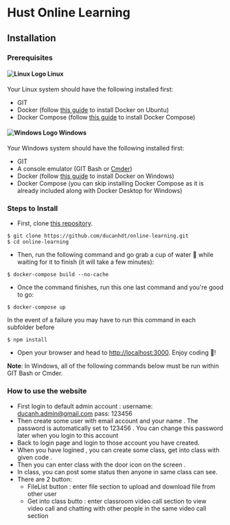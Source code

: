 # Hust Online Learning

## Installation

### Prerequisites

#### ![Linux Logo](https://i.imgur.com/3iHIGaC.png) Linux

Your Linux system should have the following installed first:

- GIT
- Docker (follow [this guide](https://docs.docker.com/install/linux/docker-ce/ubuntu/) to install Docker on Ubuntu)
- Docker Compose (follow [this guide](https://docs.docker.com/compose/install/) to install Docker Compose)

#### ![Windows Logo](https://i.imgur.com/2HfZwb4.png) Windows

Your Windows system should have the following installed first:

- GIT
- A console emulator (GIT Bash or [Cmder](https://github.com/cmderdev/cmder))
- Docker (follow [this guide](https://docs.docker.com/docker-for-windows/install/) to install Docker on Windows)
- Docker Compose (you can skip installing Docker Compose as it is already included along with Docker Desktop for Windows)

### Steps to Install

- First, clone [this repository](https://github.com/ducanhdt/online-learning.git).

```shell
$ git clone https://github.com/ducanhdt/online-learning.git
$ cd online-learning
```
- Then, run the following command and go grab a cup of water 🥤 while waiting for it to finish (it will take a few minutes):

```shell
$ docker-compose build --no-cache
```

- Once the command finishes, run this one last command and you're good to go:

```shell
$ docker-compose up
```
In the event of a failure you may have to run this command in each subfolder before
```shell
$ npm install
```


- Open your browser and head to [http://localhost:3000](http://localhost:3000). Enjoy coding 🎉!


**Note**: In Windows, all of the following commands below must be run within GIT Bash or Cmder.
### How to use the website
- First login to default admin account :
username: ducanh.admin@gmail.com
pass: 123456
- Then create some user with email account and your name . The password is automatically set to 123456 . You can change this password later when you login to this account 
- Back to login page and login to those account you have created.
- When you have logined , you can create some class, get into class with given code .
- Then you can enter class with the door icon on the screen .
- In class, you can post some status then anyone in same class can see.
- There are 2 button: 
  + FileList button : enter file section to upload and download file from other user
  + Get into class butto : enter classroom video call section to view video call and chatting with other people in the same video call section
